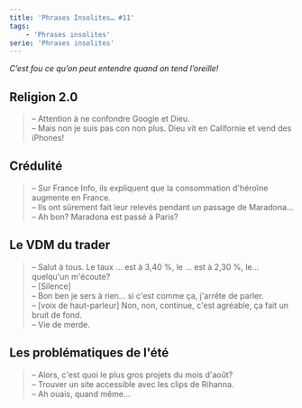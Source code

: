 ```yaml
---
title: 'Phrases Insolites… #11'
tags:
    - 'Phrases insolites'
serie: 'Phrases insolites'
---
```


_C’est fou ce qu’on peut entendre quand on tend l’oreille!_

<!-- more -->

## Religion 2.0

> – Attention à ne confondre Google et Dieu.  
> – Mais non je suis pas con non plus. Dieu vit en Californie et vend des
> iPhones!

## Crédulité

> – Sur France Info, ils expliquent que la consommation d'héroïne augmente en
> France.  
> – Ils ont sûrement fait leur relevés pendant un passage de Maradona…  
> – Ah bon? Maradona est passé à Paris?

## Le VDM du trader

> – Salut à tous. Le taux … est à 3,40 %, le … est à 2,30 %, le… quelqu'un
> m'écoute?  
> – [Silence]  
> – Bon ben je sers à rien… si c'est comme ça, j'arrête de parler.  
> – [voix de haut-parleur] Non, non, continue, c'est agréable, ça fait un bruit
> de fond.  
> – Vie de merde.

## Les problématiques de l'été

> – Alors, c'est quoi le plus gros projets du mois d'août?  
> – Trouver un site accessible avec les clips de Rihanna.  
> – Ah ouais, quand même…
